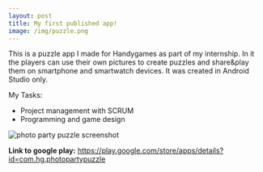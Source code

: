 ```yaml
---
layout: post
title: My first published app!
image: /img/puzzle.png
---
```


This is a puzzle app I made for Handygames as part of my internship. In it the players can use their own pictures to create puzzles and share&play them on smartphone and smartwatch devices. It was created in Android Studio only.

My Tasks:
* Project management with SCRUM
* Programming and game design

![photo party puzzle screenshot](http://i.imgur.com/rFvNZ3L.png)

**Link to google play:** <https://play.google.com/store/apps/details?id=com.hg.photopartypuzzle>
